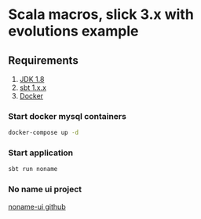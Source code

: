 # Scala macros, slick 3.x with evolutions example

## Requirements

1. [JDK 1.8](http://www.oracle.com/technetwork/java/javase/downloads/jdk8-downloads-2133151.html)
2. [sbt 1.x.x](https://www.scala-sbt.org/) 
3. [Docker](https://www.docker.com/products/overview)

### Start docker mysql containers

```sh
docker-compose up -d
```

### Start application

```sh
sbt run noname
```

### No name ui project
[noname-ui github](https://github.com/igorzg/noname)